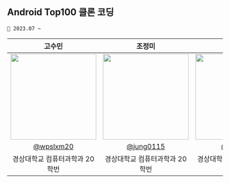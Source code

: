 ## Android Top100 클론 코딩
```
📆 2023.07 ~
```
  
| 고수민 | 조정미 | 하도원 |                                                                                                               
| :---: | :---: | :---: | 
| <img width="200px" src="https://avatars.githubusercontent.com/u/72858039?v=4" /> | <img width="200px" src="https://avatars.githubusercontent.com/u/76805879?v=4" /> | <img width="200px" src="https://avatars.githubusercontent.com/u/70639119?v=4"/> |
|   [@wpslxm20](https://github.com/wpslxm20)   |    [@jung0115](https://github.com/jung0115)  | [@ddwwon](https://github.com/ddwwon)  |
| 경상대학교 컴퓨터과학과 20학번 | 경상대학교 컴퓨터과학과 20학번 | 경상대학교 컴퓨터과학과 20학번 |
